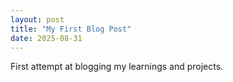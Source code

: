 ```yaml
---
layout: post
title: "My First Blog Post"
date: 2025-08-31
---
```


First attempt at blogging my learnings and projects.

<!--more-->
